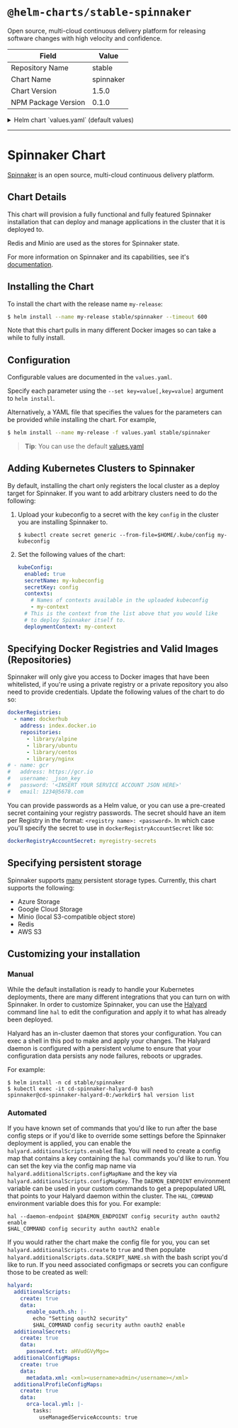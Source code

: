 # `@helm-charts/stable-spinnaker`

Open source, multi-cloud continuous delivery platform for releasing software changes with high velocity and confidence.

| Field               | Value     |
| ------------------- | --------- |
| Repository Name     | stable    |
| Chart Name          | spinnaker |
| Chart Version       | 1.5.0     |
| NPM Package Version | 0.1.0     |

<details>

<summary>Helm chart `values.yaml` (default values)</summary>

```yaml
halyard:
  spinnakerVersion: 1.11.6
  image:
    repository: gcr.io/spinnaker-marketplace/halyard
    tag: 1.13.1
  # Provide a config map with Hal commands that will be run the core config (storage)
  # The config map should contain a script in the config.sh key
  additionalScripts:
    enabled: false
    configMapName: my-halyard-config
    configMapKey: config.sh
    # If you'd rather do an inline script, set create to true and put the content in the data dict like you would a configmap
    create: false
    data: {}
  additionalSecrets:
    create: false
    data: {}
    ## Uncomment if you want to use a pre-created secret rather than feeding data in via helm.
    # name:
  additionalConfigMaps:
    create: false
    data: {}
  additionalProfileConfigMaps:
    create: false
    data:
      ## if you're running spinnaker behind a reverse proxy such as a GCE ingress
      ## you may need the following profile settings for the gate profile.
      ## see https://github.com/spinnaker/spinnaker/issues/1630
      ## otherwise its harmless and will likely become default behavior in the future
      ## According to the linked github issue.
      gate-local.yml: |-
        server:
          tomcat:
            protocolHeader: X-Forwarded-Proto
            remoteIpHeader: X-Forwarded-For
            internalProxies: .*
            httpsServerPort: X-Forwarded-Port

  ## Uncomment if you want to add extra commands to the init script
  ## run by the init container before halyard is started.
  # additionalInitScript: |-

# Define which registries and repositories you want available in your
# Spinnaker pipeline definitions
# For more info visit:
#   https://www.spinnaker.io/setup/providers/docker-registry/

# Configure your Docker registries here
dockerRegistries:
  - name: dockerhub
    address: index.docker.io
    repositories:
      - library/alpine
      - library/ubuntu
      - library/centos
      - library/nginx
# - name: gcr
#   address: https://gcr.io
#   username: _json_key
#   password: '<INSERT YOUR SERVICE ACCOUNT JSON HERE>'
#   email: 1234@5678.com

# If you don't want to put your passwords into a values file
# you can use a pre-created secret instead of putting passwords
# (specify secret name in below `dockerRegistryAccountSecret`)
# per account above with data in the format:
# <name>: <password>

# dockerRegistryAccountSecret: myregistry-secrets

kubeConfig:
  # Use this when you want to register arbitrary clusters with Spinnaker
  # Upload your ~/kube/.config to a secret
  enabled: false
  secretName: my-kubeconfig
  secretKey: config
  # List of contexts from the kubeconfig to make available to Spinnaker
  contexts:
    - default
  deploymentContext: default
  omittedNameSpaces:
    - kube-system
    - kube-public

# Change this if youd like to expose Spinnaker outside the cluster
ingress:
  enabled: false
  # host: spinnaker.example.org
  # annotations:
  # ingress.kubernetes.io/ssl-redirect: 'true'
  # kubernetes.io/ingress.class: nginx
  # kubernetes.io/tls-acme: "true"
  # tls:
  #  - secretName: -tls
  #    hosts:
  #      - domain.com

ingressGate:
  enabled: false
  # host: gate.spinnaker.example.org
  # annotations:
  # ingress.kubernetes.io/ssl-redirect: 'true'
  # kubernetes.io/ingress.class: nginx
  # kubernetes.io/tls-acme: "true"
  # tls:
  #  - secretName: -tls
  #    hosts:
  #      - domain.com

# spinnakerFeatureFlags is a list of Spinnaker feature flags to enable
# Ref: https://www.spinnaker.io/reference/halyard/commands/#hal-config-features-edit
# spinnakerFeatureFlags:
#   - artifacts
#   - pipeline-templates
spinnakerFeatureFlags:
  - artifacts
  - jobs

# Node labels for pod assignment
# Ref: https://kubernetes.io/docs/user-guide/node-selection/
# nodeSelector to provide to each of the Spinnaker components
nodeSelector: {}

# Redis password to use for the in-cluster redis service
# Redis is not exposed publically
redis:
  password: password
  nodeSelector: {}
  cluster:
    enabled: false
# Uncomment if you don't want to create a PVC for redis
#  master:
#    persistence:
#      enabled: false

# Minio access/secret keys for the in-cluster S3 usage
# Minio is not exposed publically
minio:
  enabled: true
  imageTag: RELEASE.2018-06-09T02-18-09Z
  serviceType: ClusterIP
  accessKey: spinnakeradmin
  secretKey: spinnakeradmin
  bucket: 'spinnaker'
  nodeSelector: {}
# Uncomment if you don't want to create a PVC for minio
#  persistence:
#    enabled: false

# Google Cloud Storage
gcs:
  enabled: false
  project: my-project-name
  bucket: '<GCS-BUCKET-NAME>'
  ## if jsonKey is set, will create a secret containing it
  jsonKey: '<INSERT CLOUD STORAGE JSON HERE>'
  ## override the name of the secret to use for jsonKey, if `jsonKey`
  ## is empty, it will not create a secret assuming you are creating one
  ## external to the chart. the key for that secret should be `key.json`.
  secretName:

# AWS Simple Storage Service
s3:
  enabled: false
  bucket: '<S3-BUCKET-NAME>'
  # rootFolder: "front50"
  # region: "us-east-1"
  # endpoint: ""
  # accessKey: ""
  # secretKey: ""

# Azure Storage Account
azs:
  enabled: false
#   storageAccountName: ""
#   accessKey: ""
#   containerName: "spinnaker"

rbac:
  # Specifies whether RBAC resources should be created
  create: true

serviceAccount:
  # Specifies whether a ServiceAccount should be created
  create: true
  # The name of the ServiceAccounts to use.
  # If left blank it is auto-generated from the fullname of the release
  halyardName:
  spinnakerName:
```

</details>

---

# Spinnaker Chart

[Spinnaker](http://spinnaker.io/) is an open source, multi-cloud continuous delivery platform.

## Chart Details

This chart will provision a fully functional and fully featured Spinnaker installation
that can deploy and manage applications in the cluster that it is deployed to.

Redis and Minio are used as the stores for Spinnaker state.

For more information on Spinnaker and its capabilities, see it's [documentation](http://www.spinnaker.io/docs).

## Installing the Chart

To install the chart with the release name `my-release`:

```bash
$ helm install --name my-release stable/spinnaker --timeout 600
```

Note that this chart pulls in many different Docker images so can take a while to fully install.

## Configuration

Configurable values are documented in the `values.yaml`.

Specify each parameter using the `--set key=value[,key=value]` argument to `helm install`.

Alternatively, a YAML file that specifies the values for the parameters can be provided while installing the chart. For example,

```bash
$ helm install --name my-release -f values.yaml stable/spinnaker
```

> **Tip**: You can use the default [values.yaml](values.yaml)

## Adding Kubernetes Clusters to Spinnaker

By default, installing the chart only registers the local cluster as a deploy target
for Spinnaker. If you want to add arbitrary clusters need to do the following:

1. Upload your kubeconfig to a secret with the key `config` in the cluster you are installing Spinnaker to.

   ```shell
   $ kubectl create secret generic --from-file=$HOME/.kube/config my-kubeconfig
   ```

1. Set the following values of the chart:

   ```yaml
   kubeConfig:
     enabled: true
     secretName: my-kubeconfig
     secretKey: config
     contexts:
       # Names of contexts available in the uploaded kubeconfig
       - my-context
     # This is the context from the list above that you would like
     # to deploy Spinnaker itself to.
     deploymentContext: my-context
   ```

## Specifying Docker Registries and Valid Images (Repositories)

Spinnaker will only give you access to Docker images that have been whitelisted, if you're using a private registry or a private repository you also need to provide credentials. Update the following values of the chart to do so:

```yaml
dockerRegistries:
  - name: dockerhub
    address: index.docker.io
    repositories:
      - library/alpine
      - library/ubuntu
      - library/centos
      - library/nginx
# - name: gcr
#   address: https://gcr.io
#   username: _json_key
#   password: '<INSERT YOUR SERVICE ACCOUNT JSON HERE>'
#   email: 1234@5678.com
```

You can provide passwords as a Helm value, or you can use a pre-created secret containing your registry passwords. The secret should have an item per Registry in the format: `<registry name>: <password>`. In which case you'll specify the secret to use in `dockerRegistryAccountSecret` like so:

```yaml
dockerRegistryAccountSecret: myregistry-secrets
```

## Specifying persistent storage

Spinnaker supports [many](https://www.spinnaker.io/setup/install/storage/) persistent storage types. Currently, this chart supports the following:

- Azure Storage
- Google Cloud Storage
- Minio (local S3-compatible object store)
- Redis
- AWS S3

## Customizing your installation

### Manual

While the default installation is ready to handle your Kubernetes deployments, there are
many different integrations that you can turn on with Spinnaker. In order to customize
Spinnaker, you can use the [Halyard](https://www.spinnaker.io/reference/halyard/) command line `hal`
to edit the configuration and apply it to what has already been deployed.

Halyard has an in-cluster daemon that stores your configuration. You can exec a shell in this pod to
make and apply your changes. The Halyard daemon is configured with a persistent volume to ensure that
your configuration data persists any node failures, reboots or upgrades.

For example:

```shell
$ helm install -n cd stable/spinnaker
$ kubectl exec -it cd-spinnaker-halyard-0 bash
spinnaker@cd-spinnaker-halyard-0:/workdir$ hal version list
```

### Automated

If you have known set of commands that you'd like to run after the base config steps or if
you'd like to override some settings before the Spinnaker deployment is applied, you can enable
the `halyard.additionalScripts.enabled` flag. You will need to create a config map that contains a key
containing the `hal` commands you'd like to run. You can set the key via the config map name via `halyard.additionalScripts.configMapName` and the key via `halyard.additionalScripts.configMapKey`. The `DAEMON_ENDPOINT` environment variable can be used in your custom commands to
get a prepopulated URL that points to your Halyard daemon within the cluster. The `HAL_COMMAND` environment variable does this for you. For example:

```shell
hal --daemon-endpoint $DAEMON_ENDPOINT config security authn oauth2 enable
$HAL_COMMAND config security authn oauth2 enable
```

If you would rather the chart make the config file for you, you can set `halyard.additionalScripts.create` to `true` and then populate `halyard.additionalScripts.data.SCRIPT_NAME.sh` with the bash script you'd like to run. If you need associated configmaps or secrets you can configure those to be created as well:

```yaml
halyard:
  additionalScripts:
    create: true
    data:
      enable_oauth.sh: |-
        echo "Setting oauth2 security"
        $HAL_COMMAND config security authn oauth2 enable
  additionalSecrets:
    create: true
    data:
      password.txt: aHVudGVyMgo=
  additionalConfigMaps:
    create: true
    data:
      metadata.xml: <xml><username>admin</username></xml>
  additionalProfileConfigMaps:
    create: true
    data:
      orca-local.yml: |-
        tasks:
          useManagedServiceAccounts: true
```
